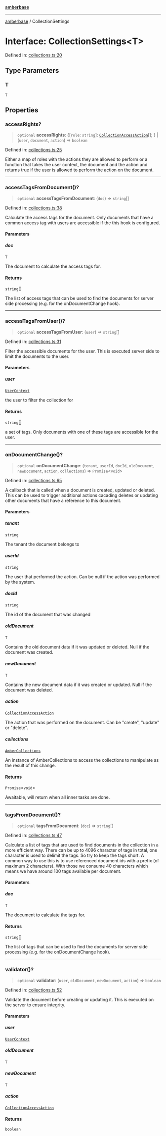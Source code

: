 [**amberbase**](../README.md)

***

[amberbase](../globals.md) / CollectionSettings

# Interface: CollectionSettings\<T\>

Defined in: [collections.ts:20](https://github.com/amberbase/amberbase/blob/81aedbf4fe970dbf0032c9ddb84e467b0235ae2d/src/backend/src/amber/collections.ts#L20)

## Type Parameters

### T

`T`

## Properties

### accessRights?

> `optional` **accessRights**: \{[`role`: `string`]: [`CollectionAccessAction`](../type-aliases/CollectionAccessAction.md)[]; \} \| (`user`, `document`, `action`) => `boolean`

Defined in: [collections.ts:25](https://github.com/amberbase/amberbase/blob/81aedbf4fe970dbf0032c9ddb84e467b0235ae2d/src/backend/src/amber/collections.ts#L25)

Either a map of roles with the actions they are allowed to perform or a function that takes the user context, the document and the action and returns true if the user is allowed to perform the action on the document.

***

### accessTagsFromDocument()?

> `optional` **accessTagsFromDocument**: (`doc`) => `string`[]

Defined in: [collections.ts:38](https://github.com/amberbase/amberbase/blob/81aedbf4fe970dbf0032c9ddb84e467b0235ae2d/src/backend/src/amber/collections.ts#L38)

Calculate the access tags for the document. Only documents that have a common access tag with users are accessible if the this hook is configured.

#### Parameters

##### doc

`T`

The document to calculate the access tags for.

#### Returns

`string`[]

The list of access tags that can be used to find the documents for server side processing (e.g. for the onDocumentChange hook).

***

### accessTagsFromUser()?

> `optional` **accessTagsFromUser**: (`user`) => `string`[]

Defined in: [collections.ts:31](https://github.com/amberbase/amberbase/blob/81aedbf4fe970dbf0032c9ddb84e467b0235ae2d/src/backend/src/amber/collections.ts#L31)

Filter the accessible documents for the user. This is executed server side to limit the documents to the user.

#### Parameters

##### user

[`UserContext`](UserContext.md)

the user to filter the collection for

#### Returns

`string`[]

a set of tags. Only documents with one of these tags are accessible for the user.

***

### onDocumentChange()?

> `optional` **onDocumentChange**: (`tenant`, `userId`, `docId`, `oldDocument`, `newDocument`, `action`, `collections`) => `Promise`\<`void`\>

Defined in: [collections.ts:65](https://github.com/amberbase/amberbase/blob/81aedbf4fe970dbf0032c9ddb84e467b0235ae2d/src/backend/src/amber/collections.ts#L65)

A callback that is called when a document is created, updated or deleted. This can be used to trigger additional actions cacading deletes or updating other documents that have a reference to this document.

#### Parameters

##### tenant

`string`

The tenant the document belongs to

##### userId

`string`

The user that performed the action. Can be null if the action was performed by the system.

##### docId

`string`

The id of the document that was changed

##### oldDocument

`T`

Contains the old document data if it was updated or deleted. Null if the document was created.

##### newDocument

`T`

Contains the new document data if it was created or updated. Null if the document was deleted.

##### action

[`CollectionAccessAction`](../type-aliases/CollectionAccessAction.md)

The action that was performed on the document. Can be "create", "update" or "delete".

##### collections

[`AmberCollections`](AmberCollections.md)

An instance of AmberCollections to access the collections to manipulate as the result of this change.

#### Returns

`Promise`\<`void`\>

Awaitable, will return when all inner tasks are done.

***

### tagsFromDocument()?

> `optional` **tagsFromDocument**: (`doc`) => `string`[]

Defined in: [collections.ts:47](https://github.com/amberbase/amberbase/blob/81aedbf4fe970dbf0032c9ddb84e467b0235ae2d/src/backend/src/amber/collections.ts#L47)

Calculate a list of tags that are used to find documents in the collection in a more efficient way. 
There can be up to 4096 character of tags in total, one character is used to delimit the tags. So try to keep the tags short. A common way to use this is to use referenced document ids with a prefix (of maximum 2 characters). With those we consume 40 characters which means we have around 100 tags available per document.

#### Parameters

##### doc

`T`

The document to calculate the tags for.

#### Returns

`string`[]

The list of tags that can be used to find the documents for server side processing (e.g. for the onDocumentChange hook).

***

### validator()?

> `optional` **validator**: (`user`, `oldDocument`, `newDocument`, `action`) => `boolean`

Defined in: [collections.ts:52](https://github.com/amberbase/amberbase/blob/81aedbf4fe970dbf0032c9ddb84e467b0235ae2d/src/backend/src/amber/collections.ts#L52)

Validate the document before creating or updating it. This is executed on the server to ensure integrity.

#### Parameters

##### user

[`UserContext`](UserContext.md)

##### oldDocument

`T`

##### newDocument

`T`

##### action

[`CollectionAccessAction`](../type-aliases/CollectionAccessAction.md)

#### Returns

`boolean`
